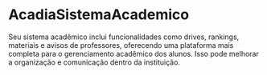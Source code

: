 # AcadiaSistemaAcademico
Seu sistema acadêmico inclui funcionalidades como drives, rankings, materiais e avisos de professores, oferecendo uma plataforma mais completa para o gerenciamento acadêmico dos alunos. Isso pode melhorar a organização e comunicação dentro da instituição. 
